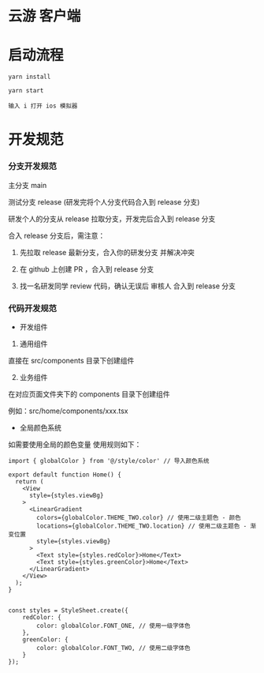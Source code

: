 # 云游 客户端

# 启动流程

```
yarn install

yarn start

输入 i 打开 ios 模拟器
```

# 开发规范

### 分支开发规范

主分支 main

测试分支 release (研发完将个人分支代码合入到 release 分支)

研发个人的分支从 release 拉取分支，开发完后合入到 release 分支

合入 release 分支后，需注意：

1. 先拉取 release 最新分支，合入你的研发分支 并解决冲突

2. 在 github 上创建 PR ，合入到 release 分支

3. 找一名研发同学 review 代码，确认无误后 审核人 合入到 release 分支

### 代码开发规范

- 开发组件

1. 通用组件

直接在 src/components 目录下创建组件

2. 业务组件

在对应页面文件夹下的 components 目录下创建组件

例如：src/home/components/xxx.tsx


- 全局颜色系统

如需要使用全局的颜色变量 使用规则如下：

```
import { globalColor } from '@/style/color' // 导入颜色系统

export default function Home() {
  return (
    <View
      style={styles.viewBg}
    >
      <LinearGradient
        colors={globalColor.THEME_TWO.color} // 使用二级主题色 - 颜色
        locations={globalColor.THEME_TWO.location} // 使用二级主题色 - 渐变位置
        style={styles.viewBg}
      >
        <Text style={styles.redColor}>Home</Text>
        <Text style={styles.greenColor}>Home</Text>
      </LinearGradient>
    </View>
  );
}


const styles = StyleSheet.create({
    redColor: {
        color: globalColor.FONT_ONE, // 使用一级字体色
    },
    greenColor: {
        color: globalColor.FONT_TWO, // 使用二级字体色
    }
});

```